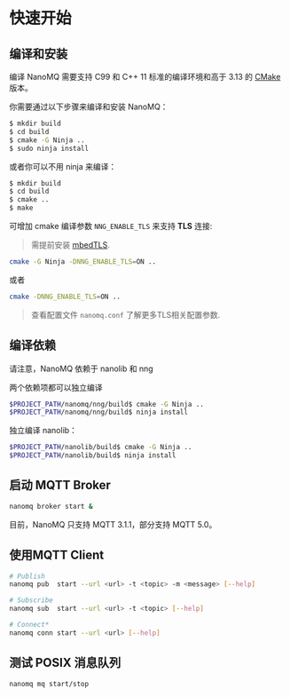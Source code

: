 # 快速开始

## 编译和安装

编译 NanoMQ 需要支持 C99 和 C++ 11 标准的编译环境和高于 3.13 的 [CMake](https://cmake.org/) 版本。

你需要通过以下步骤来编译和安装 NanoMQ：

```bash
$ mkdir build
$ cd build
$ cmake -G Ninja ..
$ sudo ninja install
```

或者你可以不用 ninja 来编译：

```bash
$ mkdir build 
$ cd build
$ cmake .. 
$ make
```

可增加 cmake 编译参数 `NNG_ENABLE_TLS` 来支持 **TLS** 连接:
>需提前安装 [mbedTLS](https://tls.mbed.org).
```bash
cmake -G Ninja -DNNG_ENABLE_TLS=ON ..
```
或者
```bash
cmake -DNNG_ENABLE_TLS=ON ..
```
> 查看配置文件 `nanomq.conf` 了解更多TLS相关配置参数.

## 编译依赖

请注意，NanoMQ 依赖于 nanolib 和 nng

两个依赖项都可以独立编译

```bash
$PROJECT_PATH/nanomq/nng/build$ cmake -G Ninja ..
$PROJECT_PATH/nanomq/nng/build$ ninja install
```

独立编译 nanolib：

```bash
$PROJECT_PATH/nanolib/build$ cmake -G Ninja ..
$PROJECT_PATH/nanolib/build$ ninja install
```



## 启动 MQTT Broker

```bash
nanomq broker start &
```

目前，NanoMQ 只支持 MQTT 3.1.1，部分支持 MQTT 5.0。



## 使用MQTT Client

```bash
# Publish
nanomq pub  start --url <url> -t <topic> -m <message> [--help]

# Subscribe
nanomq sub  start --url <url> -t <topic> [--help]

# Connect*
nanomq conn start --url <url> [--help]
```



## 测试 POSIX 消息队列

```bash
nanomq mq start/stop
```
